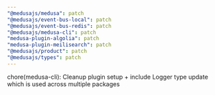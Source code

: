 ```yaml
---
"@medusajs/medusa": patch
"@medusajs/event-bus-local": patch
"@medusajs/event-bus-redis": patch
"@medusajs/medusa-cli": patch
"medusa-plugin-algolia": patch
"medusa-plugin-meilisearch": patch
"@medusajs/product": patch
"@medusajs/types": patch
---
```


chore(medusa-cli): Cleanup plugin setup + include Logger type update which is used across multiple packages
